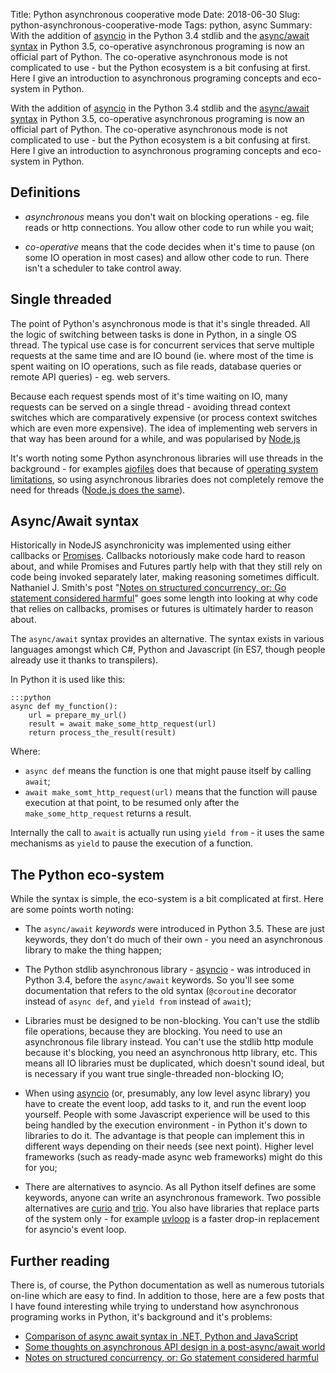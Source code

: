 Title: Python asynchronous cooperative mode
Date: 2018-06-30
Slug: python-asynchronous-cooperative-mode
Tags: python, async
Summary: With the addition of [asyncio](https://docs.python.org/3.5/library/asyncio.html) in the Python 3.4 stdlib and the [async/await syntax](https://www.python.org/dev/peps/pep-0492/) in Python 3.5, co-operative asynchronous programing is now an official part of Python. The co-operative asynchronous mode is not complicated to use - but the Python ecosystem is a bit confusing at first. Here I give an introduction to asynchronous programing concepts and eco-system in Python. 

With the addition of [asyncio](https://docs.python.org/3.5/library/asyncio.html) in the Python 3.4 stdlib and the [async/await syntax](https://www.python.org/dev/peps/pep-0492/) in Python 3.5, co-operative asynchronous programing is now an official part of Python. The co-operative asynchronous mode is not complicated to use - but the Python ecosystem is a bit confusing at first. Here I give an introduction to asynchronous programing concepts and eco-system in Python. 

## Definitions

- _asynchronous_ means you don't wait on blocking operations - eg. file reads or http connections. You allow other code to run while you wait;

- _co-operative_ means that the code decides when it's time to pause (on some IO operation in most cases) and allow other code to run. There isn't a scheduler to take control away.

## Single threaded

The point of Python's asynchronous mode is that it's single threaded. All the logic of switching between tasks is done in Python, in a single OS thread. The typical use case is for concurrent services that serve multiple requests at the same time and are IO bound (ie. where most of the time is spent waiting on IO operations, such as file reads, database queries or remote API queries) - eg. web servers.

Because each request spends most of it's time waiting on IO, many requests can be served on a single thread - avoiding thread context switches which are comparatively expensive (or process context switches which are even more expensive). The idea of implementing web servers in that way has been around for a while, and was popularised by [Node.js](https://nodejs.org)

It's worth noting some Python asynchronous libraries will use threads in the background - for examples [aiofiles](https://pypi.org/project/aiofiles/) does that because of [operating system limitations](https://github.com/python/asyncio/wiki/ThirdParty#filesystem]), so using asynchronous libraries does not completely remove the need for threads ([Node.js does the same](https://stackoverflow.com/questions/20346097/does-node-js-use-threads-thread-pool-internally#20346545)).

## Async/Await syntax

Historically in NodeJS asynchronicity was implemented using either callbacks or [Promises](https://en.wikipedia.org/wiki/Promise_(programming)). Callbacks notoriously make code hard to reason about, and while Promises and Futures partly help with that they still rely on code being invoked separately later, making reasoning sometimes difficult. Nathaniel J. Smith's post "[Notes on structured concurrency, or: Go statement considered harmful](https://vorpus.org/blog/notes-on-structured-concurrency-or-go-statement-considered-harmful/)" goes some length into looking at why code that relies on callbacks, promises or futures is ultimately harder to reason about.

The `async/await` syntax provides an alternative. The syntax exists in various languages amongst which C#, Python and Javascript (in ES7, though people already use it thanks to transpilers).

In Python it is used like this:

    :::python
    async def my_function():
        url = prepare_my_url()
        result = await make_some_http_request(url)
        return process_the_result(result) 

Where:

- `async def` means the function is one that might pause itself by calling `await`;
- `await make_somt_http_request(url)` means that the function will pause execution at that point, to be resumed only after the `make_some_http_request` returns a result.

Internally the call to `await` is actually run using `yield from` - it uses the same mechanisms as `yield` to pause the execution of a function.

## The Python eco-system

While the syntax is simple, the eco-system is a bit complicated at first. Here are some points worth noting:

- The `async/await` *keywords* were introduced in Python 3.5. These are just keywords, they don't do much of their own - you need an asynchronous library to make the thing happen;

- The Python stdlib asynchronous library - [asyncio](https://docs.python.org/3.5/library/asyncio.html) - was introduced in Python 3.4, before the `async/await` keywords. So you'll see some documentation that refers to the old syntax (`@coroutine` decorator instead of `async def`, and `yield from` instead of `await`);

- Libraries must be designed to be non-blocking. You can't use the stdlib file operations, because they are blocking. You need to use an asynchronous file library instead. You can't use the stdlib http module because it's blocking, you need an asynchronous http library, etc. This means all IO libraries must be duplicated, which doesn't sound ideal, but is necessary if you want true single-threaded non-blocking IO;

- When using [asyncio](https://docs.python.org/3.5/library/asyncio.html) (or, presumably, any low level async library) you have to create the event loop, add tasks to it, and run the event loop yourself. People with some Javascript experience will be used to this being handled by the execution environment - in Python it's down to libraries to do it. The advantage is that people can implement this in different ways depending on their needs (see next point). Higher level frameworks (such as ready-made async web frameworks) might do this for you;

- There are alternatives to asyncio. As all Python itself defines are some keywords, anyone can write an asynchronous framework. Two possible alternatives are [curio](https://github.com/dabeaz/curio) and [trio](https://trio.readthedocs.io/en/latest/). You also have libraries that replace parts of the system only - for example [uvloop](https://github.com/MagicStack/uvloop) is a faster drop-in replacement for asyncio's event loop.

## Further reading

There is, of course, the Python documentation as well as numerous tutorials on-line which are easy to find. In addition to those, here are a few posts that I have found interesting while trying to understand how asynchronous programing works in Python, it's background and it's problems:

- [Comparison of async await syntax in .NET, Python and JavaScript](https://robertoprevato.github.io/Comparisons-of-async-await/)
- [Some thoughts on asynchronous API design in a post-async/await world](https://vorpus.org/blog/some-thoughts-on-asynchronous-api-design-in-a-post-asyncawait-world/)
- [Notes on structured concurrency, or: Go statement considered harmful](https://vorpus.org/blog/notes-on-structured-concurrency-or-go-statement-considered-harmful/)
